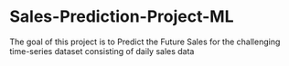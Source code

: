# Sales-Prediction-Project-ML
The goal of this project is to Predict the Future Sales for the challenging time-series dataset consisting of daily sales data
